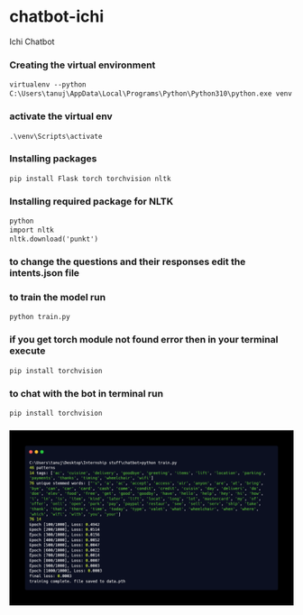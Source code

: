 # chatbot-ichi
Ichi Chatbot 
### Creating the virtual environment
```
virtualenv --python C:\Users\tanuj\AppData\Local\Programs\Python\Python310\python.exe venv
```
### activate the virtual env
```
.\venv\Scripts\activate
```

### Installing packages
``` 
pip install Flask torch torchvision nltk
```
### Installing required package for NLTK
```
python
import nltk
nltk.download('punkt')
```
### to change the questions and their responses edit the intents.json file
### to train the model run
```
python train.py
```
### if you get torch module not found error then in your terminal execute
```
pip install torchvision 
```
### to chat with the bot in terminal run
```
pip install torchvision 
```
<h3 align="center"><img src="https://raw.githubusercontent.com/tanujdargan/chatbot-ichi/main/assets/terminal-training.png?token=GHSAT0AAAAAABSBHTQMOZYM2K44TSN6RS2KYWHONVQ" width="800px"></h3>
